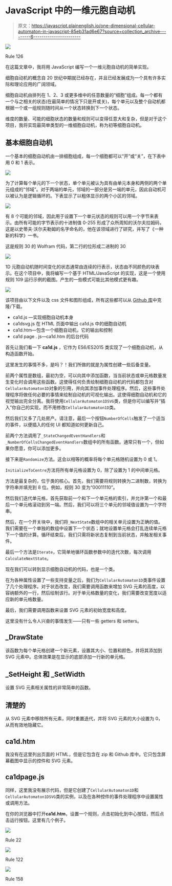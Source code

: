 # JavaScript 中的一维元胞自动机

> 原文：<https://javascript.plainenglish.io/one-dimensional-cellular-automaton-in-javascript-85eb31ad6e67?source=collection_archive---------6----------------------->

![](img/2bb9be102b032610e281be5597c55787.png)

Rule 126

在这篇文章中，我将用 JavaScript 编写一个一维元胞自动机的简单实现。

细胞自动机的概念自 20 世纪中期就已经存在，并且已经发展成为一个具有许多实际和理论应用的广阔领域。

细胞自动机由排列在 1、2、3 或更多维中的任意数量的“细胞”组成。每一个都有一个与之相关的状态(在最简单的情况下只是开或关)，每个单元以及整个自动机都根据一个或一组规则随时间从一个状态转换到下一个状态。

维度的数量、可能的细胞状态的数量和规则可以变得任意大和复杂，但是对于这个项目，我将实现最简单类型的一维细胞自动机，称为初等细胞自动机。

## 基本细胞自动机

一个基本的细胞自动机由一排细胞组成，每一个细胞都可以“开”或“关”，在下表中用 0 和 1 表示。

![](img/8f7ec09ed1e7f6be54200e99371d6408.png)

为了计算每个单元的下一个状态，单个单元被认为具有由单元本身和两侧的两个单元组成的“邻域”。对于两端的单元，邻域的一部分是另一端的单元，因此自动机可以被认为是逻辑循环的。下表显示了以粗体显示的两个小区的邻域。

![](img/b13052520d071b81c65ecf9f2c1add81.png)

有 8 个可能的邻域，因此用于设置下一个单元状态的规则可以用一个字节来表示。由所有可能的字节表示的十进制值 0-255 形成了众所周知的沃尔夫拉姆码，这是以史蒂夫·沃尔夫勒姆的名字命名的，他在该领域进行了研究，并写了《一种新的科学》一书。

这是规则 30 的 Wolfram 代码，第二行的位形成二进制的 30

![](img/1f68964313e8f9e08a598b01445df48f.png)

1D 元胞自动机随时间变化的状态通常由连续的行表示，状态由不同颜色的块表示。在这个项目中，我将编写一个基于 HTML/JavaScript 的实现，这是一个使用规则 109 运行示例的截图。产生的一些模式可能比其他模式更有趣。

![](img/3ed273425457153fb51a072c360af145.png)

该项目由以下文件以及 css 文件和图形组成，所有这些都可以从 [Github 库](https://github.com/CodeDrome/cellular-automata-1d-javascript)中克隆/下载。

*   ca1d.js —实现细胞自动机本身
*   ca1dsvg.js 在 HTML 页面中输出 ca1d.js 中的细胞自动机
*   ca1d.htm—包含一个细胞自动机，它的输出和控制
*   ca1d page . js—ca1d.htm 的后台代码

首先让我们看一下 **ca1d.js** ，它作为 ES6/ES2015 类实现了一个细胞自动机，从构造函数开始。

这里发生的事情不多，是吗？！我们所做的就是为属性创建一些后备变量。

前两个属性是数组，最初为空，可以向其中添加函数，当当前状态或单元格数量发生变化时会调用这些函数。这使得任何负责绘制细胞自动机的代码都包含对`CellularAutomaton1D`对象的引用，并向其添加事件处理程序。然后，这些事件处理程序将做任何必要的事情来绘制自动机的可视化输出。这使得细胞自动机和它的视觉输出完全分离。我将使用`CellularAutomaton1DSVG`类，但是你可以编写并“插入”你自己的实现，而不用修改`CellularAutomaton1D`类。

然后我们又多了几处房产。请注意，最后一个按钮`NumberOfCells`触发了一个适当的事件，以便插入的任何 UI 都知道如何更新自己。

前两个方法调用了`_StateChangedEventHandlers`和`_NumberOfCellsChangedEventHandlers`数组中的所有函数。通常只有一个，但如果你愿意，你可以添加更多。

接下来是`Randomize`方法。这会以相等的概率将每个单元格随机设置为 0 或 1。

`InitializeToCentre`方法将所有单元格设置为 0，除了设置为 1 的中间单元格。

方法是最复杂的，位于类的核心。首先，我们需要将规则转换为二进制数，转换为字符串并填充到 8 位。例如，规则 30 变为“00011110”。

然后我们迭代单元格，首先获取前一个和下一个单元格的索引，并允许第一个和最后一个单元格滚动到另一端。然后，我们可以将三个单元的邻域值设置为一个字符串。

然后，在一个开关块中，我们将`_NextState`数组中的相关单元设置为正确的值。我们需要在一个单独的数组中设置下一个状态；就地设置单元格会打乱连续单元格下一个值的计算。循环结束后，我们只需将新状态复制到当前状态，并触发相关事件。

最后一个方法是`Iterate`，它简单地循环函数参数中的迭代次数，每次调用`CalculateNextState`。

现在我们可以转到显示细胞自动机的代码，也是一个类。

在为各种属性设置了一些支持变量之后，我们为`CellularAutomaton1D`类事件设置了几个处理程序。对于状态改变，我们需要调用函数来增加 SVG 元素的高度，以容纳额外的一行，然后绘制该行。对于单元格数量的变化，我们需要改变宽度以适应新的单元格数量。

最后，我们需要调用函数来设置 SVG 元素的初始宽度和高度。

这里没有什么令人兴奋的事情发生——只有一些 getters 和 setters。

## _DrawState

该函数为每个单元格创建一个新元素，设置其大小、位置和颜色，并将其添加到 SVG 元素中。总体效果是在显示的底部添加一行新的单元格。

## _SetHeight 和 _SetWidth

设置 SVG 元素相关属性的非常简单的函数。

## 清楚的

从 SVG 元素中移除所有元素，同时重置迭代，并将 SVG 元素的大小设置为 0，从而有效地隐藏它。

## ca1d.htm

我没有在这里列出页面的 HTML，但是它包含在 zip 和 Github 库中。它只包含屏幕截图中显示的控件和 SVG 元素。

## ca1dpage.js

同样，这里我没有展示代码，但是它创建了`CellularAutomaton1D`和`CellularAutomaton1DSVG`类的实例，以及在各种控件的事件处理程序中设置属性或调用方法。

在你的浏览器中打开**ca1d.htm**，设置一个规则，点击初始化到中心按钮，然后点击运行按钮。这里有几个例子。

![](img/cee5f28b0a87804268921b5b875d16d6.png)

Rule 22

![](img/0e478fa15715fdcd4334dd86b31d7bf6.png)

Rule 122

![](img/d343c76b0f04ce9deb2d7f33ef786399.png)

Rule 158